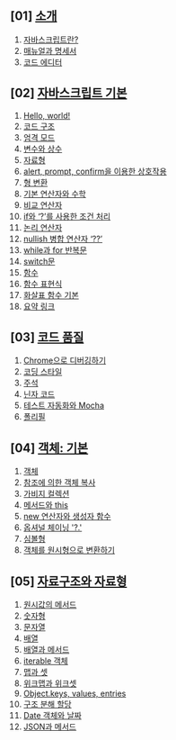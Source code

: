 ## [01] [소개](https://github.com/autroshot/studyroom/blob/main/01-javascript/01-%EC%BD%94%EC%96%B4%20%EC%9E%90%EB%B0%94%EC%8A%A4%ED%81%AC%EB%A6%BD%ED%8A%B8/01-%EC%86%8C%EA%B0%9C.md#01-%EC%86%8C%EA%B0%9C)
1. [자바스크립트란?](https://github.com/autroshot/studyroom/blob/main/01-javascript/01-%EC%BD%94%EC%96%B4%20%EC%9E%90%EB%B0%94%EC%8A%A4%ED%81%AC%EB%A6%BD%ED%8A%B8/01-%EC%86%8C%EA%B0%9C.md#01-%EC%9E%90%EB%B0%94%EC%8A%A4%ED%81%AC%EB%A6%BD%ED%8A%B8%EB%9E%80)
2. [매뉴얼과 명세서](https://github.com/autroshot/studyroom/blob/main/01-javascript/01-%EC%BD%94%EC%96%B4%20%EC%9E%90%EB%B0%94%EC%8A%A4%ED%81%AC%EB%A6%BD%ED%8A%B8/01-%EC%86%8C%EA%B0%9C.md#02-%EB%A7%A4%EB%89%B4%EC%96%BC%EA%B3%BC-%EB%AA%85%EC%84%B8%EC%84%9C)
3. [코드 에디터](https://github.com/autroshot/studyroom/blob/main/01-javascript/01-%EC%BD%94%EC%96%B4%20%EC%9E%90%EB%B0%94%EC%8A%A4%ED%81%AC%EB%A6%BD%ED%8A%B8/01-%EC%86%8C%EA%B0%9C.md#03-%EC%BD%94%EB%93%9C-%EC%97%90%EB%94%94%ED%84%B0)

## [02] [자바스크립트 기본](https://github.com/autroshot/studyroom/blob/main/01-javascript/01-%EC%BD%94%EC%96%B4%20%EC%9E%90%EB%B0%94%EC%8A%A4%ED%81%AC%EB%A6%BD%ED%8A%B8/02-%EC%9E%90%EB%B0%94%EC%8A%A4%ED%81%AC%EB%A6%BD%ED%8A%B8%20%EA%B8%B0%EB%B3%B8.md#02-%EC%9E%90%EB%B0%94%EC%8A%A4%ED%81%AC%EB%A6%BD%ED%8A%B8-%EA%B8%B0%EB%B3%B8)
1. [Hello, world!](https://github.com/autroshot/studyroom/blob/main/01-javascript/01-%EC%BD%94%EC%96%B4%20%EC%9E%90%EB%B0%94%EC%8A%A4%ED%81%AC%EB%A6%BD%ED%8A%B8/02-%EC%9E%90%EB%B0%94%EC%8A%A4%ED%81%AC%EB%A6%BD%ED%8A%B8%20%EA%B8%B0%EB%B3%B8.md#01-hello-world)
2. [코드 구조](https://github.com/autroshot/studyroom/blob/main/01-javascript/01-%EC%BD%94%EC%96%B4%20%EC%9E%90%EB%B0%94%EC%8A%A4%ED%81%AC%EB%A6%BD%ED%8A%B8/02-%EC%9E%90%EB%B0%94%EC%8A%A4%ED%81%AC%EB%A6%BD%ED%8A%B8%20%EA%B8%B0%EB%B3%B8.md#02-%EC%BD%94%EB%93%9C-%EA%B5%AC%EC%A1%B0)
3. [엄격 모드](https://github.com/autroshot/studyroom/blob/main/01-javascript/01-%EC%BD%94%EC%96%B4%20%EC%9E%90%EB%B0%94%EC%8A%A4%ED%81%AC%EB%A6%BD%ED%8A%B8/02-%EC%9E%90%EB%B0%94%EC%8A%A4%ED%81%AC%EB%A6%BD%ED%8A%B8%20%EA%B8%B0%EB%B3%B8.md#03-%EC%97%84%EA%B2%A9-%EB%AA%A8%EB%93%9C)
4. [변수와 상수](https://github.com/autroshot/studyroom/blob/main/01-javascript/01-%EC%BD%94%EC%96%B4%20%EC%9E%90%EB%B0%94%EC%8A%A4%ED%81%AC%EB%A6%BD%ED%8A%B8/02-%EC%9E%90%EB%B0%94%EC%8A%A4%ED%81%AC%EB%A6%BD%ED%8A%B8%20%EA%B8%B0%EB%B3%B8.md#04-%EB%B3%80%EC%88%98%EC%99%80-%EC%83%81%EC%88%98)
5. [자료형](https://github.com/autroshot/studyroom/blob/main/01-javascript/01-%EC%BD%94%EC%96%B4%20%EC%9E%90%EB%B0%94%EC%8A%A4%ED%81%AC%EB%A6%BD%ED%8A%B8/02-%EC%9E%90%EB%B0%94%EC%8A%A4%ED%81%AC%EB%A6%BD%ED%8A%B8%20%EA%B8%B0%EB%B3%B8.md#05-%EC%9E%90%EB%A3%8C%ED%98%95)
6. [alert, prompt, confirm을 이용한 상호작용](https://github.com/autroshot/studyroom/blob/main/01-javascript/01-%EC%BD%94%EC%96%B4%20%EC%9E%90%EB%B0%94%EC%8A%A4%ED%81%AC%EB%A6%BD%ED%8A%B8/02-%EC%9E%90%EB%B0%94%EC%8A%A4%ED%81%AC%EB%A6%BD%ED%8A%B8%20%EA%B8%B0%EB%B3%B8.md#06-alert-prompt-confirm%EC%9D%84-%EC%9D%B4%EC%9A%A9%ED%95%9C-%EC%83%81%ED%98%B8%EC%9E%91%EC%9A%A9)
7. [형 변환](https://github.com/autroshot/studyroom/blob/main/01-javascript/01-%EC%BD%94%EC%96%B4%20%EC%9E%90%EB%B0%94%EC%8A%A4%ED%81%AC%EB%A6%BD%ED%8A%B8/02-%EC%9E%90%EB%B0%94%EC%8A%A4%ED%81%AC%EB%A6%BD%ED%8A%B8%20%EA%B8%B0%EB%B3%B8.md#07-%ED%98%95-%EB%B3%80%ED%99%98)
8. [기본 연산자와 수학](https://github.com/autroshot/studyroom/blob/main/01-javascript/01-%EC%BD%94%EC%96%B4%20%EC%9E%90%EB%B0%94%EC%8A%A4%ED%81%AC%EB%A6%BD%ED%8A%B8/02-%EC%9E%90%EB%B0%94%EC%8A%A4%ED%81%AC%EB%A6%BD%ED%8A%B8%20%EA%B8%B0%EB%B3%B8.md#08-%EA%B8%B0%EB%B3%B8-%EC%97%B0%EC%82%B0%EC%9E%90%EC%99%80-%EC%88%98%ED%95%99)
9. [비교 연산자](https://github.com/autroshot/studyroom/blob/main/01-javascript/01-%EC%BD%94%EC%96%B4%20%EC%9E%90%EB%B0%94%EC%8A%A4%ED%81%AC%EB%A6%BD%ED%8A%B8/02-%EC%9E%90%EB%B0%94%EC%8A%A4%ED%81%AC%EB%A6%BD%ED%8A%B8%20%EA%B8%B0%EB%B3%B8.md#09-%EB%B9%84%EA%B5%90-%EC%97%B0%EC%82%B0%EC%9E%90)
10. [if와 ‘?’를 사용한 조건 처리](https://github.com/autroshot/studyroom/blob/main/01-javascript/01-%EC%BD%94%EC%96%B4%20%EC%9E%90%EB%B0%94%EC%8A%A4%ED%81%AC%EB%A6%BD%ED%8A%B8/02-%EC%9E%90%EB%B0%94%EC%8A%A4%ED%81%AC%EB%A6%BD%ED%8A%B8%20%EA%B8%B0%EB%B3%B8.md#10-if%EC%99%80-%EB%A5%BC-%EC%82%AC%EC%9A%A9%ED%95%9C-%EC%A1%B0%EA%B1%B4-%EC%B2%98%EB%A6%AC)
11. [논리 연산자](https://github.com/autroshot/studyroom/blob/main/01-javascript/01-%EC%BD%94%EC%96%B4%20%EC%9E%90%EB%B0%94%EC%8A%A4%ED%81%AC%EB%A6%BD%ED%8A%B8/02-%EC%9E%90%EB%B0%94%EC%8A%A4%ED%81%AC%EB%A6%BD%ED%8A%B8%20%EA%B8%B0%EB%B3%B8.md#11-%EB%85%BC%EB%A6%AC-%EC%97%B0%EC%82%B0%EC%9E%90)
12. [nullish 병합 연산자 ‘??’](https://github.com/autroshot/studyroom/blob/main/01-javascript/01-%EC%BD%94%EC%96%B4%20%EC%9E%90%EB%B0%94%EC%8A%A4%ED%81%AC%EB%A6%BD%ED%8A%B8/02-%EC%9E%90%EB%B0%94%EC%8A%A4%ED%81%AC%EB%A6%BD%ED%8A%B8%20%EA%B8%B0%EB%B3%B8.md#12-nullish-%EB%B3%91%ED%95%A9-%EC%97%B0%EC%82%B0%EC%9E%90-)
13. [while과 for 반복문](https://github.com/autroshot/studyroom/blob/main/01-javascript/01-%EC%BD%94%EC%96%B4%20%EC%9E%90%EB%B0%94%EC%8A%A4%ED%81%AC%EB%A6%BD%ED%8A%B8/02-%EC%9E%90%EB%B0%94%EC%8A%A4%ED%81%AC%EB%A6%BD%ED%8A%B8%20%EA%B8%B0%EB%B3%B8.md#13-while%EA%B3%BC-for-%EB%B0%98%EB%B3%B5%EB%AC%B8)
14. [switch문](https://github.com/autroshot/studyroom/blob/main/01-javascript/01-%EC%BD%94%EC%96%B4%20%EC%9E%90%EB%B0%94%EC%8A%A4%ED%81%AC%EB%A6%BD%ED%8A%B8/02-%EC%9E%90%EB%B0%94%EC%8A%A4%ED%81%AC%EB%A6%BD%ED%8A%B8%20%EA%B8%B0%EB%B3%B8.md#14-switch%EB%AC%B8)
15. [함수](https://github.com/autroshot/studyroom/blob/main/01-javascript/01-%EC%BD%94%EC%96%B4%20%EC%9E%90%EB%B0%94%EC%8A%A4%ED%81%AC%EB%A6%BD%ED%8A%B8/02-%EC%9E%90%EB%B0%94%EC%8A%A4%ED%81%AC%EB%A6%BD%ED%8A%B8%20%EA%B8%B0%EB%B3%B8.md#15-%ED%95%A8%EC%88%98)
16. [함수 표현식](https://github.com/autroshot/studyroom/blob/main/01-javascript/01-%EC%BD%94%EC%96%B4%20%EC%9E%90%EB%B0%94%EC%8A%A4%ED%81%AC%EB%A6%BD%ED%8A%B8/02-%EC%9E%90%EB%B0%94%EC%8A%A4%ED%81%AC%EB%A6%BD%ED%8A%B8%20%EA%B8%B0%EB%B3%B8.md#16-%ED%95%A8%EC%88%98-%ED%91%9C%ED%98%84%EC%8B%9D)
17. [화살표 함수 기본](https://github.com/autroshot/studyroom/blob/main/01-javascript/01-%EC%BD%94%EC%96%B4%20%EC%9E%90%EB%B0%94%EC%8A%A4%ED%81%AC%EB%A6%BD%ED%8A%B8/02-%EC%9E%90%EB%B0%94%EC%8A%A4%ED%81%AC%EB%A6%BD%ED%8A%B8%20%EA%B8%B0%EB%B3%B8.md#17-%ED%99%94%EC%82%B4%ED%91%9C-%ED%95%A8%EC%88%98-%EA%B8%B0%EB%B3%B8)
18. [요약 링크](https://ko.javascript.info/javascript-specials)

## [03] [코드 품질](https://github.com/autroshot/studyroom/blob/main/01-javascript/01-%EC%BD%94%EC%96%B4%20%EC%9E%90%EB%B0%94%EC%8A%A4%ED%81%AC%EB%A6%BD%ED%8A%B8/03-%EC%BD%94%EB%93%9C%20%ED%92%88%EC%A7%88.md#03-%EC%BD%94%EB%93%9C-%ED%92%88%EC%A7%88)
1. [Chrome으로 디버깅하기](https://github.com/autroshot/studyroom/blob/main/01-javascript/01-%EC%BD%94%EC%96%B4%20%EC%9E%90%EB%B0%94%EC%8A%A4%ED%81%AC%EB%A6%BD%ED%8A%B8/03-%EC%BD%94%EB%93%9C%20%ED%92%88%EC%A7%88.md#01-chrome%EC%9C%BC%EB%A1%9C-%EB%94%94%EB%B2%84%EA%B9%85%ED%95%98%EA%B8%B0)
2. [코딩 스타일](https://github.com/autroshot/studyroom/blob/main/01-javascript/01-%EC%BD%94%EC%96%B4%20%EC%9E%90%EB%B0%94%EC%8A%A4%ED%81%AC%EB%A6%BD%ED%8A%B8/03-%EC%BD%94%EB%93%9C%20%ED%92%88%EC%A7%88.md#02-%EC%BD%94%EB%94%A9-%EC%8A%A4%ED%83%80%EC%9D%BC)
3. [주석](https://github.com/autroshot/studyroom/blob/main/01-javascript/01-%EC%BD%94%EC%96%B4%20%EC%9E%90%EB%B0%94%EC%8A%A4%ED%81%AC%EB%A6%BD%ED%8A%B8/03-%EC%BD%94%EB%93%9C%20%ED%92%88%EC%A7%88.md#03-%EC%A3%BC%EC%84%9D)
4. [닌자 코드](https://github.com/autroshot/studyroom/blob/main/01-javascript/01-%EC%BD%94%EC%96%B4%20%EC%9E%90%EB%B0%94%EC%8A%A4%ED%81%AC%EB%A6%BD%ED%8A%B8/03-%EC%BD%94%EB%93%9C%20%ED%92%88%EC%A7%88.md#04-%EB%8B%8C%EC%9E%90-%EC%BD%94%EB%93%9C)
5. [테스트 자동화와 Mocha](https://github.com/autroshot/studyroom/blob/main/01-javascript/01-%EC%BD%94%EC%96%B4%20%EC%9E%90%EB%B0%94%EC%8A%A4%ED%81%AC%EB%A6%BD%ED%8A%B8/03-%EC%BD%94%EB%93%9C%20%ED%92%88%EC%A7%88.md#05-%ED%85%8C%EC%8A%A4%ED%8A%B8-%EC%9E%90%EB%8F%99%ED%99%94%EC%99%80-mocha)
6. [폴리필](https://github.com/autroshot/studyroom/blob/main/01-javascript/01-%EC%BD%94%EC%96%B4%20%EC%9E%90%EB%B0%94%EC%8A%A4%ED%81%AC%EB%A6%BD%ED%8A%B8/03-%EC%BD%94%EB%93%9C%20%ED%92%88%EC%A7%88.md#06-%ED%8F%B4%EB%A6%AC%ED%95%84)

## [04] [객체: 기본](https://github.com/autroshot/studyroom/blob/main/01-javascript/01-%EC%BD%94%EC%96%B4%20%EC%9E%90%EB%B0%94%EC%8A%A4%ED%81%AC%EB%A6%BD%ED%8A%B8/04-%EA%B0%9D%EC%B2%B4:%20%EA%B8%B0%EB%B3%B8.md#04-%EA%B0%9D%EC%B2%B4-%EA%B8%B0%EB%B3%B8)
1. [객체](https://github.com/autroshot/studyroom/blob/main/01-javascript/01-%EC%BD%94%EC%96%B4%20%EC%9E%90%EB%B0%94%EC%8A%A4%ED%81%AC%EB%A6%BD%ED%8A%B8/04-%EA%B0%9D%EC%B2%B4:%20%EA%B8%B0%EB%B3%B8.md#01-%EA%B0%9D%EC%B2%B4)
2. [참조에 의한 객체 복사](https://github.com/autroshot/studyroom/blob/main/01-javascript/01-%EC%BD%94%EC%96%B4%20%EC%9E%90%EB%B0%94%EC%8A%A4%ED%81%AC%EB%A6%BD%ED%8A%B8/04-%EA%B0%9D%EC%B2%B4:%20%EA%B8%B0%EB%B3%B8.md#02-%EC%B0%B8%EC%A1%B0%EC%97%90-%EC%9D%98%ED%95%9C-%EA%B0%9D%EC%B2%B4-%EB%B3%B5%EC%82%AC)
3. [가비지 컬렉션](https://github.com/autroshot/studyroom/blob/main/01-javascript/01-%EC%BD%94%EC%96%B4%20%EC%9E%90%EB%B0%94%EC%8A%A4%ED%81%AC%EB%A6%BD%ED%8A%B8/04-%EA%B0%9D%EC%B2%B4:%20%EA%B8%B0%EB%B3%B8.md#03-%EA%B0%80%EB%B9%84%EC%A7%80-%EC%BB%AC%EB%A0%89%EC%85%98)
4. [메서드와 this](https://github.com/autroshot/studyroom/blob/main/01-javascript/01-%EC%BD%94%EC%96%B4%20%EC%9E%90%EB%B0%94%EC%8A%A4%ED%81%AC%EB%A6%BD%ED%8A%B8/04-%EA%B0%9D%EC%B2%B4:%20%EA%B8%B0%EB%B3%B8.md#04-%EB%A9%94%EC%84%9C%EB%93%9C%EC%99%80-this)
5. [new 연산자와 생성자 함수](https://github.com/autroshot/studyroom/blob/main/01-javascript/01-%EC%BD%94%EC%96%B4%20%EC%9E%90%EB%B0%94%EC%8A%A4%ED%81%AC%EB%A6%BD%ED%8A%B8/04-%EA%B0%9D%EC%B2%B4:%20%EA%B8%B0%EB%B3%B8.md#05-new-%EC%97%B0%EC%82%B0%EC%9E%90%EC%99%80-%EC%83%9D%EC%84%B1%EC%9E%90-%ED%95%A8%EC%88%98)
6. [옵셔널 체이닝 '?.'](https://github.com/autroshot/studyroom/blob/main/01-javascript/01-%EC%BD%94%EC%96%B4%20%EC%9E%90%EB%B0%94%EC%8A%A4%ED%81%AC%EB%A6%BD%ED%8A%B8/04-%EA%B0%9D%EC%B2%B4:%20%EA%B8%B0%EB%B3%B8.md#06-%EC%98%B5%EC%85%94%EB%84%90-%EC%B2%B4%EC%9D%B4%EB%8B%9D-)
7. [심볼형](https://github.com/autroshot/studyroom/blob/main/01-javascript/01-%EC%BD%94%EC%96%B4%20%EC%9E%90%EB%B0%94%EC%8A%A4%ED%81%AC%EB%A6%BD%ED%8A%B8/04-%EA%B0%9D%EC%B2%B4:%20%EA%B8%B0%EB%B3%B8.md#07-%EC%8B%AC%EB%B3%BC%ED%98%95)
8. [객체를 원시형으로 변환하기](https://github.com/autroshot/studyroom/blob/main/01-javascript/01-%EC%BD%94%EC%96%B4%20%EC%9E%90%EB%B0%94%EC%8A%A4%ED%81%AC%EB%A6%BD%ED%8A%B8/04-%EA%B0%9D%EC%B2%B4:%20%EA%B8%B0%EB%B3%B8.md#08-%EA%B0%9D%EC%B2%B4%EB%A5%BC-%EC%9B%90%EC%8B%9C%ED%98%95%EC%9C%BC%EB%A1%9C-%EB%B3%80%ED%99%98%ED%95%98%EA%B8%B0)

## [05] [자료구조와 자료형](https://github.com/autroshot/studyroom/blob/main/01-javascript/01-%EC%BD%94%EC%96%B4%20%EC%9E%90%EB%B0%94%EC%8A%A4%ED%81%AC%EB%A6%BD%ED%8A%B8/05-%EC%9E%90%EB%A3%8C%EA%B5%AC%EC%A1%B0%EC%99%80%20%EC%9E%90%EB%A3%8C%ED%98%95.md#05-%EC%9E%90%EB%A3%8C%EA%B5%AC%EC%A1%B0%EC%99%80-%EC%9E%90%EB%A3%8C%ED%98%95)
1. [원시값의 메서드](https://github.com/autroshot/studyroom/blob/main/01-javascript/01-%EC%BD%94%EC%96%B4%20%EC%9E%90%EB%B0%94%EC%8A%A4%ED%81%AC%EB%A6%BD%ED%8A%B8/05-%EC%9E%90%EB%A3%8C%EA%B5%AC%EC%A1%B0%EC%99%80%20%EC%9E%90%EB%A3%8C%ED%98%95.md#01-%EC%9B%90%EC%8B%9C%EA%B0%92%EC%9D%98-%EB%A9%94%EC%84%9C%EB%93%9C)
2. [숫자형](https://github.com/autroshot/studyroom/blob/main/01-javascript/01-%EC%BD%94%EC%96%B4%20%EC%9E%90%EB%B0%94%EC%8A%A4%ED%81%AC%EB%A6%BD%ED%8A%B8/05-%EC%9E%90%EB%A3%8C%EA%B5%AC%EC%A1%B0%EC%99%80%20%EC%9E%90%EB%A3%8C%ED%98%95.md#02-%EC%88%AB%EC%9E%90%ED%98%95)
3. [문자열](https://github.com/autroshot/studyroom/blob/main/01-javascript/01-%EC%BD%94%EC%96%B4%20%EC%9E%90%EB%B0%94%EC%8A%A4%ED%81%AC%EB%A6%BD%ED%8A%B8/05-%EC%9E%90%EB%A3%8C%EA%B5%AC%EC%A1%B0%EC%99%80%20%EC%9E%90%EB%A3%8C%ED%98%95.md#03-%EB%AC%B8%EC%9E%90%EC%97%B4)
4. [배열](https://github.com/autroshot/studyroom/blob/main/01-javascript/01-%EC%BD%94%EC%96%B4%20%EC%9E%90%EB%B0%94%EC%8A%A4%ED%81%AC%EB%A6%BD%ED%8A%B8/05-%EC%9E%90%EB%A3%8C%EA%B5%AC%EC%A1%B0%EC%99%80%20%EC%9E%90%EB%A3%8C%ED%98%95.md#04-%EB%B0%B0%EC%97%B4)
5. [배열과 메서드](https://github.com/autroshot/studyroom/blob/main/01-javascript/01-%EC%BD%94%EC%96%B4%20%EC%9E%90%EB%B0%94%EC%8A%A4%ED%81%AC%EB%A6%BD%ED%8A%B8/05-%EC%9E%90%EB%A3%8C%EA%B5%AC%EC%A1%B0%EC%99%80%20%EC%9E%90%EB%A3%8C%ED%98%95.md#05-%EB%B0%B0%EC%97%B4%EA%B3%BC-%EB%A9%94%EC%84%9C%EB%93%9C)
6. [iterable 객체]()
7. [맵과 셋]()
8. [위크맵과 위크셋]()
9. [Object.keys, values, entries]()
10. [구조 분해 할당]()
11. [Date 객체와 날짜]()
12. [JSON과 메서드]()
